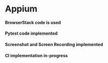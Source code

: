 # Appium

#### BrowserStack code is used 
#### Pytest code implemented
#### Screenshot and Screen Recording implemented
#### CI implementation in-progress
